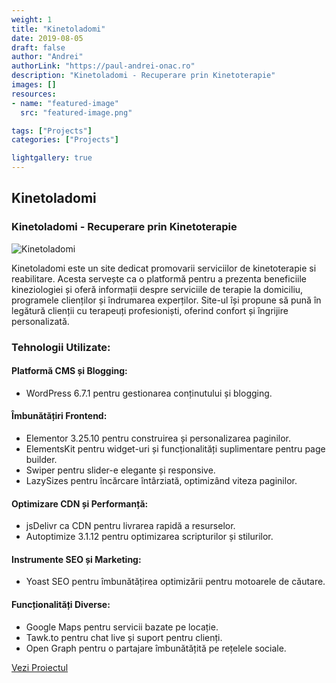 ```yaml
---
weight: 1
title: "Kinetoladomi"
date: 2019-08-05
draft: false
author: "Andrei"
authorLink: "https://paul-andrei-onac.ro"
description: "Kinetoladomi - Recuperare prin Kinetoterapie"
images: []
resources:
- name: "featured-image"
  src: "featured-image.png"

tags: ["Projects"]
categories: ["Projects"]

lightgallery: true
---
```


## Kinetoladomi

### Kinetoladomi - Recuperare prin Kinetoterapie

![Kinetoladomi](/image.png)

Kinetoladomi este un site dedicat promovarii serviciilor de kinetoterapie si reabilitare. Acesta servește ca o platformă pentru a prezenta beneficiile kineziologiei și oferă informații despre serviciile de terapie la domiciliu, programele clienților și îndrumarea experților. Site-ul își propune să pună în legătură clienții cu terapeuți profesioniști, oferind confort și îngrijire personalizată.

### Tehnologii Utilizate:

#### Platformă CMS și Blogging:

- WordPress 6.7.1 pentru gestionarea conținutului și blogging.

#### Îmbunătățiri Frontend:

- Elementor 3.25.10 pentru construirea și personalizarea paginilor.
- ElementsKit pentru widget-uri și funcționalități suplimentare pentru page builder.
- Swiper pentru slider-e elegante și responsive.
- LazySizes pentru încărcare întârziată, optimizând viteza paginilor.

#### Optimizare CDN și Performanță:

- jsDelivr ca CDN pentru livrarea rapidă a resurselor.
- Autoptimize 3.1.12 pentru optimizarea scripturilor și stilurilor.

#### Instrumente SEO și Marketing:

- Yoast SEO pentru îmbunătățirea optimizării pentru motoarele de căutare.

#### Funcționalități Diverse:

- Google Maps pentru servicii bazate pe locație.
- Tawk.to pentru chat live și suport pentru clienți.
- Open Graph pentru o partajare îmbunătățită pe rețelele sociale.

[Vezi Proiectul](https://kinetoladomi.ro/)
